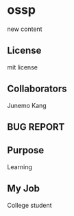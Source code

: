 # ossp
new content


## License
mit license

## Collaborators
Junemo Kang
## BUG REPORT

## Purpose
Learning

## My Job
College student


